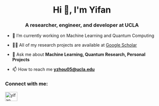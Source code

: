 <h1 align="center">Hi 👋, I'm Yifan</h1>
<h3 align="center">A researcher, engineer, and developer at UCLA</h3>

- 🔭 I’m currently working on Machine Learning and Quantum Computing
 
- 👨‍💻 All of my research projects are available at [Google Scholar](https://scholar.google.com/citations?user=tUNPDm8AAAAJ)

- 💬 Ask me about **Machine Learning, Quantum Research, Personal Projects**

- 📫 How to reach me **yzhou05@ucla.edu**

<h3 align="left">Connect with me:</h3>
<p align="left">
<a href="https://linkedin.com/in/yifan-zhou127" target="blank"><img align="center" src="https://raw.githubusercontent.com/rahuldkjain/github-profile-readme-generator/master/src/images/icons/Social/linked-in-alt.svg" alt="yifan zhou" height="30" width="40" /></a>
</p>

